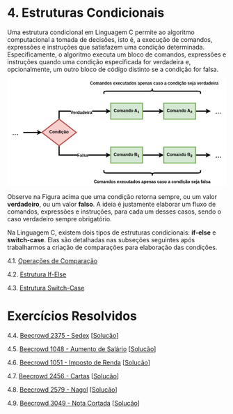 # 4. Estruturas Condicionais

Uma estrutura condicional em Linguagem C permite ao algoritmo computacional a tomada de decisões, isto é, a execução de comandos, expressões e instruções que satisfazem uma condição determinada. Especificamente, o algoritmo executa um bloco de comandos, expressões e instruções quando uma condição especificada for verdadeira e, opcionalmente, um outro bloco de código distinto se a condição for falsa.

![Fluxograma if-else](images/ifelse_flowchart.png)

Observe na Figura acima que uma condição retorna sempre, ou um valor **verdadeiro**, ou um valor **falso**. A ideia é justamente elaborar um fluxo de comandos, expressões e instruções, para cada um desses casos, sendo o caso verdadeiro sempre obrigatório.

Na Linguagem C, existem dois tipos de estruturas condicionais: **if-else** e **switch-case**. Elas são detalhadas nas subseções seguintes após trabalharmos a criação de comparações para elaboração das condições.

4.1. [Operações de Comparação](comparacao.md)

4.2. [Estrutura If-Else](ifelse.md)

4.3. [Estrutura Switch-Case](switchcase.md)

# Exercícios Resolvidos

4.4. [Beecrowd 2375 - Sedex](https://judge.beecrowd.com/pt/problems/view/2375) [[Solucão](beecrowd_2375.c)]

4.5. [Beecrowd 1048 - Aumento de Salário](https://judge.beecrowd.com/pt/problems/view/1048) [[Solucão](beecrowd_1048.c)]

4.6. [Beecrowd 1051 - Imposto de Renda](https://judge.beecrowd.com/pt/problems/view/1051) [[Solucão](beecrowd_1051.c)]

4.7. [Beecrowd 2456 - Cartas](https://judge.beecrowd.com/pt/problems/view/2456) [[Solucão](beecrowd_2456.c)]

4.8. [Beecrowd 2579 - Nagol](https://judge.beecrowd.com/pt/problems/view/2579) [[Solucão](beecrowd_2579.c)]

4.9. [Beecrowd 3049 - Nota Cortada](https://judge.beecrowd.com/pt/problems/view/3049) [[Solucão](beecrowd_3049.c)]

